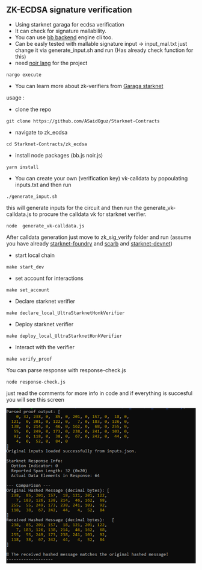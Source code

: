 ## ZK-ECDSA signature verification

- Using starknet garaga for ecdsa verification
- It can check for signature mallability. 
- You can use [bb backend](https://github.com/AztecProtocol/aztec-packages/blob/master/barretenberg/bbup/README.md) engine cli too.
- Can be easly tested with mallable signature input -> input_mal.txt just change it via generate_input.sh and run (Has already check function for this)
- need [noir lang](https://noir-lang.org/docs/getting_started/quick_start) for the project 
```
nargo execute 
```


- You can learn more about zk-verifiers from [Garaga starknet](https://garaga.gitbook.io/garaga/smart-contract-generators/noir)



usage :

- clone the repo 
```
git clone https://github.com/ASaidOguz/Starknet-Contracts
```

- navigate to zk_ecdsa

```
cd Starknet-Contracts/zk_ecdsa
```

- install node packages (bb.js noir.js)

```
yarn install
```

- You can create your own (verification key)  vk-calldata by popoulating inputs.txt and then run

```
./generate_input.sh
```

this will generate inputs for the circuit and then run the generate_vk-calldata.js to procure the calldata vk
for starknet verifier.
```
node  generate_vk-calldata.js
```

After calldata generation just move to zk_sig_verify folder and run (assume you have already [starknet-foundry](https://foundry-rs.github.io/starknet-foundry/) and [scarb](https://foundry-rs.github.io/starknet-foundry/getting-started/scarb.html) and [starknet-devnet](https://0xspaceshard.github.io/starknet-devnet/docs/running/install))


- start local chain
```
make start_dev
```

- set account for interactions
```
make set_account
```

- Declare starknet verifier 
```
make declare_local_UltraStarknetHonkVerifier
```

- Deploy starknet verifier 
```
make deploy_local_UltraStarknetHonkVerifier
```

- Interact with the verifier 

```
make verify_proof
```

You can parse response with response-check.js 
```
node response-check.js 
```
 just read the comments for more info in code and if everything is succesful you will see this screen

![final-screen](./images/Ekran%20Alıntısı.PNG)